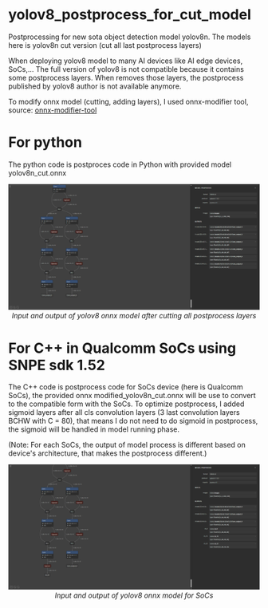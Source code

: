 # yolov8_postprocess_for_cut_model
Postprocessing for new sota object detection model yolov8n. The models here is yolov8n cut version (cut all last postprocess layers)

When deploying yolov8 model to many AI devices like AI edge devices, SoCs,... The full version of yolov8 is not compatible because it contains some postprocess layers. When removes those layers, the postprocess published by yolov8 author is not available anymore. 

To modify onnx model (cutting, adding layers), I used onnx-modifier tool, source: <a href="https://github.com/ZhangGe6/onnx-modifier"> onnx-modifier-tool </a>
# For python
The python code is postproces code in Python with provided model yolov8n_cut.onnx
<p align="center">
  <img src="images/input_output_infos_2.png">
  <i>Input and output of yolov8 onnx model after cutting all postprocess layers</i>
</p>

# For C++ in Qualcomm SoCs using SNPE sdk 1.52
The C++ code is postprocess code for SoCs device (here is Qualcomm SoCs), the provided onnx modified_yolov8n_cut.onnx will be use to convert to the compatible form with the SoCs. To optimize postprocess, I added sigmoid layers after all cls convolution layers (3 last convolution layers BCHW with C = 80), that means I do not need to do sigmoid in postprocess, the sigmoid will be handled in model running phase.

(Note: For each SoCs, the output of model process is different based on device's architecture, that makes the postprocess different.)

<p align="center">
  <img src="images/input_output_infos.png">
  <i>Input and output of yolov8 onnx model for SoCs</i>
</p>

